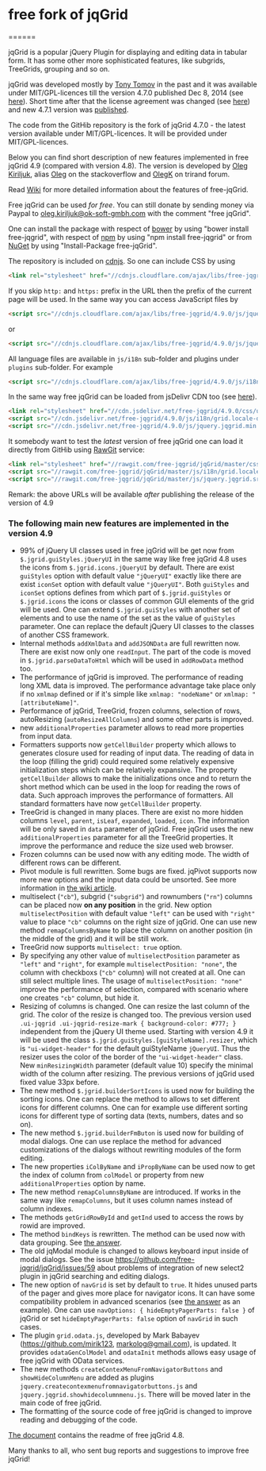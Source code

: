 # free fork of jqGrid
======

jqGrid is a popular jQuery Plugin for displaying and editing data in tabular form. It has some other more sophisticated features, like subgrids, TreeGrids, grouping and so on.

jqGrid was developed mostly by [Tony Tomov](https://github.com/tonytomov) in the past and it was available under MIT/GPL-licences till the version 4.7.0 published Dec 8, 2014 (see [here](https://github.com/tonytomov/jqGrid/tree/v4.7.0)). Short time after that the license agreement was changed (see <a href="https://github.com/tonytomov/jqGrid/commit/1b2cb55c93ee8b279f15a3faf5a2f82a98da3b4c">here</a>) and new 4.7.1 version was <a href="https://github.com/tonytomov/jqGrid/tree/v4.7.1">published</a>.

The code from the GitHib repository is the fork of jqGrid 4.7.0 - the latest version available under MIT/GPL-licences. It will be provided under MIT/GPL-licences.

Below you can find short description of new features implemented in free jqGrid 4.9 (compared with version 4.8). The version is developed by [Oleg Kiriljuk](https://github.com/OlegKi), alias [Oleg](http://stackoverflow.com/users/315935/oleg) on the stackoverflow and [OlegK](http://www.trirand.com/blog/?page_id=393) on trirand forum.

Read [Wiki](https://github.com/free-jqgrid/jqGrid/wiki) for more detailed information about the features of free-jqGrid.

Free jqGrid can be used *for free*. You can still donate by sending money via Paypal to oleg.kiriljuk@ok-soft-gmbh.com with the comment "free jqGrid".

One can install the package with respect of [bower](http://bower.io/search/?q=free-jqgrid) by using "bower install free-jqgrid", with respect of [npm](https://www.npmjs.com/package/free-jqgrid) by using "npm install free-jqgrid" or from [NuGet](https://www.nuget.org/packages/free-jqGrid) by using "Install-Package free-jqGrid".

The repository is included on [cdnjs](https://cdnjs.com/libraries/free-jqgrid). So one can include CSS by using
```html
<link rel="stylesheet" href="//cdnjs.cloudflare.com/ajax/libs/free-jqgrid/4.9.0/css/ui.jqgrid.css">
```
If you skip `http:` and `https:` prefix in the URL then the prefix of the current page will be used. In the same way you can access JavaScript files by
```html
<script src="//cdnjs.cloudflare.com/ajax/libs/free-jqgrid/4.9.0/js/jquery.jqgrid.min.js"></script>
```
or
```html
<script src="//cdnjs.cloudflare.com/ajax/libs/free-jqgrid/4.9.0/js/jquery.jqgrid.src.js"></script>
```
All language files are available in `js/i18n` sub-folder and plugins under `plugins` sub-folder. For example
```html
<script src="//cdnjs.cloudflare.com/ajax/libs/free-jqgrid/4.9.0/js/i18n/grid.locale-de.js"></script>
```

In the same way free jqGrid can be loaded from jsDelivr CDN too (see [here](http://www.jsdelivr.com/#!free-jqgrid)). 
```html
<link rel="stylesheet" href="//cdn.jsdelivr.net/free-jqgrid/4.9.0/css/ui.jqgrid.css">
<script src="//cdn.jsdelivr.net/free-jqgrid/4.9.0/js/i18n/grid.locale-de.js"></script>
<script src="//cdn.jsdelivr.net/free-jqgrid/4.9.0/js/jquery.jqgrid.min.js"></script>
```

It somebody want to test the *latest* version of free jqGrid one can load it directly from GitHib using [RawGit](http://rawgit.com/) service:
```html
<link rel="stylesheet" href="//rawgit.com/free-jqgrid/jqGrid/master/css/ui.jqgrid.css">
<script src="//rawgit.com/free-jqgrid/jqGrid/master/js/i18n/grid.locale-de.js"></script>
<script src="//rawgit.com/free-jqgrid/jqGrid/master/js/jquery.jqgrid.src.js"></script>
```

Remark: the above URLs will be available *after* publishing the release of the version of 4.9

### The following **main new features** are implemented in the version 4.9

* 99% of jQuery UI classes used in free jqGrid will be get now from `$.jgrid.guiStyles.jQueryUI` in the same way like free jqGrid 4.8 uses the icons from `$.jgrid.icons.jQueryUI` by default. There are exist `guiStyles` option with default value `"jQueryUI"` exactly like there are exist `iconSet` option with default value `"jQueryUI"`. Both `guiStyles` and `iconSet` options defines from which part of `$.jgrid.guiStyles` or `$.jgrid.icons` the icons or classes of common GUI elements of the grid will be used. One can extend `$.jgrid.guiStyles` with another set of elements and to use the name of the set as the value of `guiStyles` parameter. One can replace the default jQuery UI classes to the classes of another CSS framework.
* Internal methods `addXmlData` and `addJSONData` are full rewritten now. There are exist now only one `readInput`. The part of the code is moved in `$.jgrid.parseDataToHtml` which will be used in `addRowData` method too.
* The performance of jqGrid is improved. The performance of reading long XML data is improved. The performance advantage take place only if no `xmlmap` defined or if it's simple like `xmlmap: "nodeName"` or `xmlmap: "[attributeName]"`.
* Performance of jqGrid, TreeGrid, frozen columns, selection of rows, autoResizing (`autoResizeAllColumns`) and some other parts is improved.
* new `additionalProperties` parameter allows to read more properties from input data.
* Formatters supports now `getCellBuilder` property which allows to generates closure used for reading of input data. The reading of data in the loop (filling the grid) could required some relatively expensive initialization steps which can be relatively expansive. The property `getCellBuilder` allows to make the initializations once and to return the short method which can be used in the loop for reading the rows of data. Such approach improves the performance of formatters. All standard formatters have now `getCellBuilder` property.
* TreeGrid is changed in many places. There are exist no more hidden columns `level`, `parent`, `isLeaf`, `expanded`, `loaded`, `icon`. The information will be only saved in `data` parameter of jqGrid. Free jqGrid uses the new `additionalProperties` parameter for all the TreeGrid properties. It improve the performance and reduce the size used web browser.
* Frozen columns can be used now with any editing mode. The width of different rows can be different.
* Pivot module is full rewritten. Some bugs are fixed. jqPivot supports now more new options and the input data could be unsorted. See more information in [the wiki article](https://github.com/free-jqgrid/jqGrid/wiki/jqPivot-in-version-4.9).
* multiselect (`"cb"`), subgrid (`"subgrid"`) and rownumbers (`"rn"`) columns can be placed now **on any position** in the grid. New option `multiselectPosition` with default value `"left"` can be used with `"right"` value to place `"cb"` columns on the right size of jqGrid. One can use new method `remapColumnsByName` to place the column on another position (in the middle of the grid) and it will be still work.
* TreeGrid now supports `multiselect: true` option.
* By specifying any other value of `multiselectPosition` parameter as `"left"` and `"right"`, for example `multiselectPosition: "none"`, the column with checkboxs (`"cb"` column) will not created at all. One can still select multiple lines. The usage of `multiselectPosition: "none"` improve the performance of selection, compared with scenario where one creates `"cb"` column, but hide it.
* Resizing of columns is changed. One can resize the last column of the grid. The color of the resize is changed too. The previous version used `.ui-jqgrid .ui-jqgrid-resize-mark { background-color: #777; }` independent from the jQuery UI theme used. Starting with version 4.9 it will be used the class `$.jgrid.guiStyles.[guiStyleName].resizer`, which is `"ui-widget-header"` for the default guiStyleName `jQueryUI`. Thus the resizer uses the color of the border of the `"ui-widget-header"` class. New `minResizingWidth` parameter (default value 10) specify the minimal width of the column after resizing. The previous versions of jqGrid used fixed value 33px before.
* The new method `$.jgrid.builderSortIcons` is used now for building the sorting icons. One can replace the method to allows to set different icons for different columns. One can for example use different sorting icons for different type of sorting data (texts, numbers, dates and so on).
* The new method `$.jgrid.builderFmButon` is used now for building of modal dialogs. One can use replace the method for advanced customizations of the dialogs without rewriting modules of the form editing.
* The new properties `iColByName` and `iPropByName` can be used now to get the index of column from `colModel` or property from new `additionalProperties` option by name.
* The new method `remapColumnsByName` are introduced. If works in the same way like `remapColumns`, but it uses column names instead of column indexes.
* The methods `getGridRowById` and `getInd` used to access the rows by rowid are improved. 
* The method `bindKeys` is rewritten. The method can be used now with data grouping. See [the answer](http://stackoverflow.com/a/30470114/315935).
* The old jqModal module is changed to allows keyboard input inside of modal dialogs. See the issue https://github.com/free-jqgrid/jqGrid/issues/59 about problems of integration of new select2 plugin in jqGrid searching and editing dialogs.
* The new option of `navGrid` is set by default to `true`. It hides unused parts of the pager and gives more place for navigator icons. It can have some compatibility problem in advanced scenarios (see [the answer](http://stackoverflow.com/a/30687097/315935) as an example). One can use `navOptions: { hideEmptyPagerParts: false }` of jqGrid or set `hideEmptyPagerParts: false` option of `navGrid` in such cases.
* The plugin `grid.odata.js`, developed by Mark Babayev (https://github.com/mirik123, markolog@gmail.com), is updated. It provides `odataGenColModel` and `odataInit` methods allows easy usage of free jqGrid with OData services.
* The new methods `createContexMenuFromNavigatorButtons` and `showHideColumnMenu` are added as plugins `jquery.createcontexmenufromnavigatorbuttons.js` and `jquery.jqgrid.showhidecolumnmenu.js`. There will be moved later in the main code of free jqGrid.
* The formatting of the source code of free jqGrid is changed to improve reading and debugging of the code.

[The document](https://github.com/free-jqgrid/jqGrid/blob/master/README48.md) contains the readme of free jqGrid 4.8.

Many thanks to all, who sent bug reports and suggestions to improve free jqGrid!
